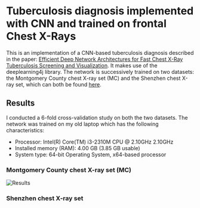 # Tuberculosis diagnosis implemented with CNN and trained on frontal Chest X-Rays

This is an implementation of a CNN-based tuberculosis diagnosis described in the paper: [Efficient Deep Network Architectures for Fast 
Chest X-Ray Tuberculosis Screening and Visualization](https://www.nature.com/articles/s41598-019-42557-4). It makes use of the 
deeplearning4j library. The network is successively trained on two datasets: the Montgomery County chest X-ray set (MC) and the 
Shenzhen chest X-ray set, which can both be found [here](https://ceb.nlm.nih.gov/repositories/tuberculosis-chest-x-ray-image-data-sets/).

## Results
I conducted a 6-fold cross-validation study on both the two datasets. The network was trained on my old laptop which has the following characteristics:
- Processor: Intel(R) Core(TM) i3-2310M CPU @ 2.10GHz 2.10GHz
- Installed memory (RAM): 4.00 GB (3.85 GB usable)
- System type: 64-bit Operating System, x64-based processor

### Montgomery County chest X-ray set (MC)

![Results](https://user-images.githubusercontent.com/1300982/62692049-d4b87680-b9c7-11e9-8bc1-efcd6f3a7955.png)

### Shenzhen chest X-ray set

